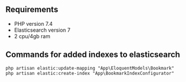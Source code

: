 ## Requirements

* PHP version 7.4
* Elasticsearch version 7
* 2 cpu/4gb ram

## Commands for added indexes to elasticsearch 
```
php artisan elastic:update-mapping "App\EloquentModels\Bookmark"
php artisan elastic:create-index "App\BookmarkIndexConfigurator"
```


